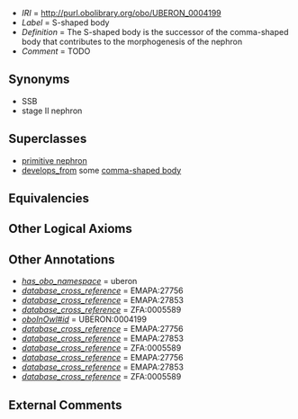  * *IRI* = http://purl.obolibrary.org/obo/UBERON_0004199
 * *Label* = S-shaped body
 * *Definition* = The S-shaped body is the successor of the comma-shaped body that contributes to the morphogenesis of the nephron
 * *Comment* = TODO

## Synonyms

 * SSB
 * stage II nephron

## Superclasses

 * [primitive nephron](../../UBERON/32/UBERON_0010532.md)
 * [develops_from](../../RO/02/RO_0002202.md) some [comma-shaped body](../../UBERON/98/UBERON_0004198.md)

## Equivalencies


## Other Logical Axioms


## Other Annotations

 * *[has_obo_namespace](../../ce/oboInOwl#hasOBONamespace.md)* = uberon
 * *[database_cross_reference](../../ef/oboInOwl#hasDbXref.md)* = EMAPA:27756
 * *[database_cross_reference](../../ef/oboInOwl#hasDbXref.md)* = EMAPA:27853
 * *[database_cross_reference](../../ef/oboInOwl#hasDbXref.md)* = ZFA:0005589
 * *[oboInOwl#id](../../id/oboInOwl#id.md)* = UBERON:0004199
 * *[database_cross_reference](../../ef/oboInOwl#hasDbXref.md)* = EMAPA:27756
 * *[database_cross_reference](../../ef/oboInOwl#hasDbXref.md)* = EMAPA:27853
 * *[database_cross_reference](../../ef/oboInOwl#hasDbXref.md)* = ZFA:0005589
 * *[database_cross_reference](../../ef/oboInOwl#hasDbXref.md)* = EMAPA:27756
 * *[database_cross_reference](../../ef/oboInOwl#hasDbXref.md)* = EMAPA:27853
 * *[database_cross_reference](../../ef/oboInOwl#hasDbXref.md)* = ZFA:0005589

## External Comments

